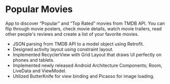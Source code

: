 # Popular Movies

App to discover “Popular” and “Top Rated” movies from TMDB API.
You can flip through movie posters, check movie details, watch movie
trailers, read other people's reviews and create a list of your
favorite movies.

- JSON parsing from TMDB API to a model object using Retrofit.
- Designed activity layout using constraint layout.
- Implemented RecyclerView with Grid Layout that draws UI perfectly on phones and tablets.
- Implemented newly released Android Architecture Components; Room, LiveData and
ViewModel.
- Utilized ButterKnife for view binding and Picasso for image loading.
